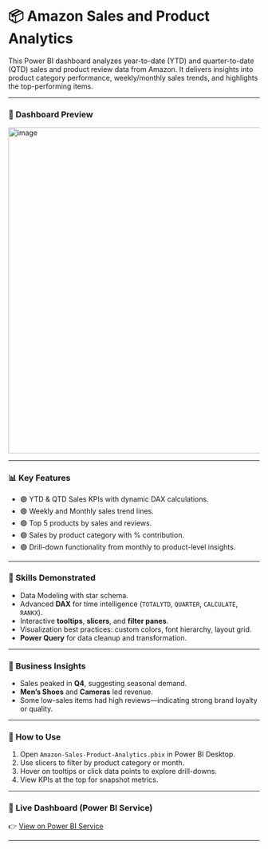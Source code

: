 
# 📦 Amazon Sales and Product Analytics

This Power BI dashboard analyzes year-to-date (YTD) and quarter-to-date (QTD) sales and product review data from Amazon. It delivers insights into product category performance, weekly/monthly sales trends, and highlights the top-performing items.

---
### 📸 Dashboard Preview

<img width="1167" height="653" alt="image" src="https://github.com/user-attachments/assets/edf4fde1-2010-4eab-b7d8-a0f1a94bb03f" />


---
### 📊 Key Features

- 🟣 YTD & QTD Sales KPIs with dynamic DAX calculations.
- 🟣 Weekly and Monthly sales trend lines.
- 🟣 Top 5 products by sales and reviews.
- 🟣 Sales by product category with % contribution.
- 🟣 Drill-down functionality from monthly to product-level insights.

---

### 🧠 Skills Demonstrated

- Data Modeling with star schema.
- Advanced **DAX** for time intelligence (`TOTALYTD`, `QUARTER`, `CALCULATE`, `RANKX`).
- Interactive **tooltips**, **slicers**, and **filter panes**.
- Visualization best practices: custom colors, font hierarchy, layout grid.
- **Power Query** for data cleanup and transformation.

---

### 📌 Business Insights

- Sales peaked in **Q4**, suggesting seasonal demand.
- **Men’s Shoes** and **Cameras** led revenue.
- Some low-sales items had high reviews—indicating strong brand loyalty or quality.

---

### 🚀 How to Use

1. Open `Amazon-Sales-Product-Analytics.pbix` in Power BI Desktop.
2. Use slicers to filter by product category or month.
3. Hover on tooltips or click data points to explore drill-downs.
4. View KPIs at the top for snapshot metrics.

---

### 🔗 Live Dashboard (Power BI Service)

👉 [View on Power BI Service](https://app.powerbi.com/groups/me/list?experience=power-bi)

---
